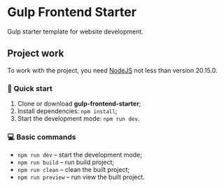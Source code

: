 # Gulp Frontend Starter

Gulp starter template for website development.

## Project work

To work with the project, you need [NodeJS](https://nodejs.org/) not less than version 20.15.0.

### 🚀 Quick start

1. Clone or download **gulp-frontend-starter**;
2. Install dependencies: `npm install`;
3. Start the development mode: `npm run dev`.

### 💻 Basic commands

- `npm run dev` – start the development mode;
- `npm run build` – run build project;
- `npm run clean` – clean the built project;
- `npm run preview` – run view the built project.
